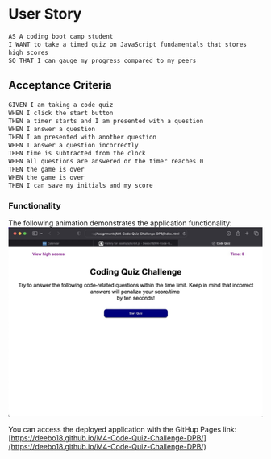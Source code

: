 # User Story

```
AS A coding boot camp student
I WANT to take a timed quiz on JavaScript fundamentals that stores high scores
SO THAT I can gauge my progress compared to my peers
```

## Acceptance Criteria

```
GIVEN I am taking a code quiz
WHEN I click the start button
THEN a timer starts and I am presented with a question
WHEN I answer a question
THEN I am presented with another question
WHEN I answer a question incorrectly
THEN time is subtracted from the clock
WHEN all questions are answered or the timer reaches 0
THEN the game is over
WHEN the game is over
THEN I can save my initials and my score
```

### Functionality

The following animation demonstrates the application functionality:
![Start of quiz with instructions](./assets/images/ImageQuiz.jpeg)

You can access the deployed application with the GitHup Pages link:
[https://deebo18.github.io/M4-Code-Quiz-Challenge-DPB/](https://deebo18.github.io/M4-Code-Quiz-Challenge-DPB/)
